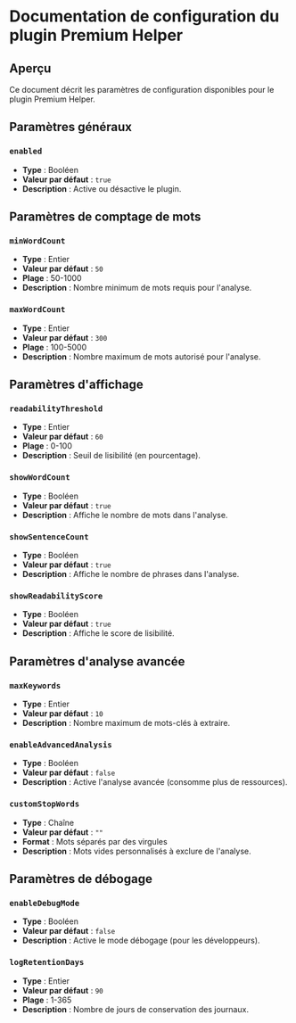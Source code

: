 # Documentation de configuration du plugin Premium Helper

## Aperçu
Ce document décrit les paramètres de configuration disponibles pour le plugin Premium Helper.

## Paramètres généraux

### `enabled`
- **Type** : Booléen
- **Valeur par défaut** : `true`
- **Description** : Active ou désactive le plugin.

## Paramètres de comptage de mots

### `minWordCount`
- **Type** : Entier
- **Valeur par défaut** : `50`
- **Plage** : 50-1000
- **Description** : Nombre minimum de mots requis pour l'analyse.

### `maxWordCount`
- **Type** : Entier
- **Valeur par défaut** : `300`
- **Plage** : 100-5000
- **Description** : Nombre maximum de mots autorisé pour l'analyse.

## Paramètres d'affichage

### `readabilityThreshold`
- **Type** : Entier
- **Valeur par défaut** : `60`
- **Plage** : 0-100
- **Description** : Seuil de lisibilité (en pourcentage).

### `showWordCount`
- **Type** : Booléen
- **Valeur par défaut** : `true`
- **Description** : Affiche le nombre de mots dans l'analyse.

### `showSentenceCount`
- **Type** : Booléen
- **Valeur par défaut** : `true`
- **Description** : Affiche le nombre de phrases dans l'analyse.

### `showReadabilityScore`
- **Type** : Booléen
- **Valeur par défaut** : `true`
- **Description** : Affiche le score de lisibilité.

## Paramètres d'analyse avancée

### `maxKeywords`
- **Type** : Entier
- **Valeur par défaut** : `10`
- **Description** : Nombre maximum de mots-clés à extraire.

### `enableAdvancedAnalysis`
- **Type** : Booléen
- **Valeur par défaut** : `false`
- **Description** : Active l'analyse avancée (consomme plus de ressources).

### `customStopWords`
- **Type** : Chaîne
- **Valeur par défaut** : `""`
- **Format** : Mots séparés par des virgules
- **Description** : Mots vides personnalisés à exclure de l'analyse.

## Paramètres de débogage

### `enableDebugMode`
- **Type** : Booléen
- **Valeur par défaut** : `false`
- **Description** : Active le mode débogage (pour les développeurs).

### `logRetentionDays`
- **Type** : Entier
- **Valeur par défaut** : `90`
- **Plage** : 1-365
- **Description** : Nombre de jours de conservation des journaux.
